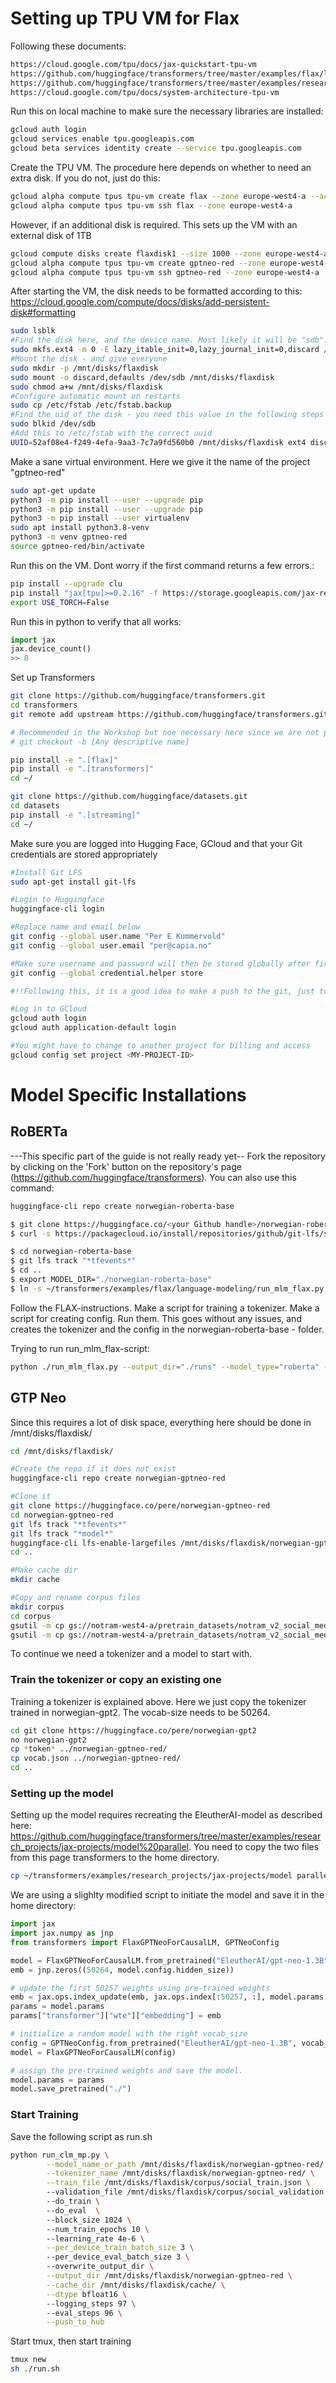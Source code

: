 
# Setting up TPU VM for Flax
Following these documents:
```bash
https://cloud.google.com/tpu/docs/jax-quickstart-tpu-vm
https://github.com/huggingface/transformers/tree/master/examples/flax/language-modeling#masked-language-modeling
https://github.com/huggingface/transformers/tree/master/examples/research_projects/jax-projects#how-to-install-relevant-libraries
https://cloud.google.com/tpu/docs/system-architecture-tpu-vm
```

Run this on local machine to make sure the necessary libraries are installed:
```bash
gcloud auth login
gcloud services enable tpu.googleapis.com
gcloud beta services identity create --service tpu.googleapis.com
```

Create the TPU VM. The procedure here depends on whether to need an extra disk. If you do not, just do this:
```bash
gcloud alpha compute tpus tpu-vm create flax --zone europe-west4-a --accelerator-type v3-8 --version v2-alpha
gcloud alpha compute tpus tpu-vm ssh flax --zone europe-west4-a
```

However, if an additional disk is required. This sets up the VM with an external disk of 1TB
```bash
gcloud compute disks create flaxdisk1 --size 1000 --zone europe-west4-a
gcloud alpha compute tpus tpu-vm create gptneo-red --zone europe-west4-a --accelerator-type v3-8 --version v2-alpha --data-disk source=projects/nancy-194708/zones/europe-west4-a/disks/flaxdisk1
gcloud alpha compute tpus tpu-vm ssh gptneo-red --zone europe-west4-a
```

After starting the VM, the disk needs to be formatted according to this: https://cloud.google.com/compute/docs/disks/add-persistent-disk#formatting
```bash
sudo lsblk
#Find the disk here, and the device name. Most likely it will be "sdb". Given that is correct, format the disk with this command: 
sudo mkfs.ext4 -m 0 -E lazy_itable_init=0,lazy_journal_init=0,discard /dev/sdb
#Mount the disk - and give everyone 
sudo mkdir -p /mnt/disks/flaxdisk
sudo mount -o discard,defaults /dev/sdb /mnt/disks/flaxdisk
sudo chmod a+w /mnt/disks/flaxdisk
#Configure automatic mount on restarts
sudo cp /etc/fstab /etc/fstab.backup
#Find the uid of the disk - you need this value in the following steps
sudo blkid /dev/sdb
#Add this to /etc/fstab with the correct uuid
UUID=52af08e4-f249-4efa-9aa3-7c7a9fd560b0 /mnt/disks/flaxdisk ext4 discard,defaults,nofail 0 2
```
Make a sane virtual environment. Here we give it the name of the project "gptneo-red"
```bash
sudo apt-get update
python3 -m pip install --user --upgrade pip
python3 -m pip install --user --upgrade pip
python3 -m pip install --user virtualenv
sudo apt install python3.8-venv
python3 -m venv gptneo-red
source gptneo-red/bin/activate
```

Run this on the VM. Dont worry if the first command returns a few errors.:
```bash
pip install --upgrade clu
pip install "jax[tpu]>=0.2.16" -f https://storage.googleapis.com/jax-releases/libtpu_releases.html
export USE_TORCH=False
```

Run this in python to verify that all works:
```python
import jax
jax.device_count()
>> 8
```

Set up Transformers
```bash
git clone https://github.com/huggingface/transformers.git
cd transformers
git remote add upstream https://github.com/huggingface/transformers.git

# Recommended in the Workshop but noe necessary here since we are not planning on making changes here
# git checkout -b [Any descriptive name]

pip install -e ".[flax]"
pip install -e ".[transformers]"
cd ~/

git clone https://github.com/huggingface/datasets.git
cd datasets
pip install -e ".[streaming]"
cd ~/
```

Make sure you are logged into Hugging Face, GCloud and that your Git credentials are stored appropriately
```bash
#Install Git LFS
sudo apt-get install git-lfs

#Login to Huggingface
huggingface-cli login

#Replace name and email below
git config --global user.name "Per E Kummervold" 
git config --global user.email "per@capia.no"

#Make sure username and password will then be stored globally after first login
git config --global credential.helper store

#!!Following this, it is a good idea to make a push to the git, just to make sure your username is saved. If not, the scripts below might crash after the first epoch

#Log in to GCloud
gcloud auth login
gcloud auth application-default login 

#You might have to change to another project for billing and access
gcloud config set project <MY-PROJECT-ID>
```

# Model Specific Installations

## RoBERTa
---This specific part of the guide is not really ready yet--
Fork the repository by clicking on the 'Fork' button on the repository's page (https://github.com/huggingface/transformers). You can also use this command:
```bash
huggingface-cli repo create norwegian-roberta-base

$ git clone https://huggingface.co/<your Github handle>/norwegian-roberta-base
$ curl -s https://packagecloud.io/install/repositories/github/git-lfs/script.deb.sh | sudo bash

$ cd norwegian-roberta-base
$ git lfs track "*tfevents*"
$ cd ..
$ export MODEL_DIR="./norwegian-roberta-base"
$ ln -s ~/transformers/examples/flax/language-modeling/run_mlm_flax.py run_mlm_flax.py

```

Follow the FLAX-instructions. Make a script for training a tokenizer. Make a script for creating config. Run them. This goes without any issues, and creates the tokenizer and the config in the norwegian-roberta-base - folder.


Trying to run run_mlm_flax-script:
```bash
python ./run_mlm_flax.py --output_dir="./runs" --model_type="roberta" --config_name="${MODEL_DIR}" --tokenizer_name="${MODEL_DIR}" --dataset_name="oscar" --dataset_config_name="unshuffled_deduplicated_no" --max_seq_length="128" --weight_decay="0.01" --per_device_train_batch_size="128" --per_device_eval_batch_size="128"  --learning_rate="3e-4" --warmup_steps="1000" --overwrite_output_dir --pad_to_max_length --num_train_epochs="10" --adam_beta1="0.9" --adam_beta2="0.98"
```

## GTP Neo
Since this requires a lot of disk space, everything here should be done in /mnt/disks/flaxdisk/

```bash
cd /mnt/disks/flaxdisk/

#Create the repo if it does not exist
huggingface-cli repo create norwegian-gptneo-red

#Clone it
git clone https://huggingface.co/pere/norwegian-gptneo-red
cd norwegian-gptneo-red
git lfs track "*tfevents*"
git lfs track "*model*"
huggingface-cli lfs-enable-largefiles /mnt/disks/flaxdisk/norwegian-gptneo-red/
cd ..

#Make cache dir
mkdir cache

#Copy and rename corpus files
mkdir corpus
cd corpus
gsutil -m cp gs://notram-west4-a/pretrain_datasets/notram_v2_social_media/splits/social_train.jsonl social_train.json
gsutil -m cp gs://notram-west4-a/pretrain_datasets/notram_v2_social_media/splits/social_validation.jsonl social_validation.json

```

To continue we need a tokenizer and a model to start with.

### Train the tokenizer or copy an existing one
Training a tokenizer is explained above. Here we just copy the tokenizer trained in norwegian-gpt2. The vocab-size needs to be 50264.
```bash
cd git clone https://huggingface.co/pere/norwegian-gpt2
no norwegian-gpt2
cp *token* ../norwegian-gptneo-red/
cp vocab.json ../norwegian-gptneo-red/
cd ..
```

### Setting up the model
Setting up the model requires recreating the EleutherAI-model as described here: https://github.com/huggingface/transformers/tree/master/examples/research_projects/jax-projects/model%20parallel. You need to copy the two files from this page transformers to the home directory.

```bash
cp ~/transformers/examples/research_projects/jax-projects/model parallel/*.py ../norwegian-gptneo-red/
```

We are using a slighlty modified script to initiate the model and save it in the home directory:
```python
import jax
import jax.numpy as jnp
from transformers import FlaxGPTNeoForCausalLM, GPTNeoConfig

model = FlaxGPTNeoForCausalLM.from_pretrained("EleutherAI/gpt-neo-1.3B")
emb = jnp.zeros((50264, model.config.hidden_size))

# update the first 50257 weights using pre-trained weights
emb = jax.ops.index_update(emb, jax.ops.index[:50257, :], model.params["transformer"]["wte"]["embedding"])
params = model.params
params["transformer"]["wte"]["embedding"] = emb

# initialize a random model with the right vocab_size
config = GPTNeoConfig.from_pretrained("EleutherAI/gpt-neo-1.3B", vocab_size=50264)
model = FlaxGPTNeoForCausalLM(config)

# assign the pre-trained weights and save the model.
model.params = params
model.save_pretrained("./")
```

### Start Training
Save the following script as run.sh
```bash
python run_clm_mp.py \
        --model_name_or_path /mnt/disks/flaxdisk/norwegian-gptneo-red/ \
        --tokenizer_name /mnt/disks/flaxdisk/norwegian-gptneo-red/ \
        --train_file /mnt/disks/flaxdisk/corpus/social_train.json \ 
        --validation_file /mnt/disks/flaxdisk/corpus/social_validation.json \   
        --do_train \ 
        --do_eval  \   
        --block_size 1024 \     
        --num_train_epochs 10 \     
        --learning_rate 4e-6 \
        --per_device_train_batch_size 3 \ 
        --per_device_eval_batch_size 3 \    
        --overwrite_output_dir \
        --output_dir /mnt/disks/flaxdisk/norwegian-gptneo-red \
        --cache_dir /mnt/disks/flaxdisk/cache/ \
        --dtype bfloat16 \   
        --logging_steps 97 \ 
        --eval_steps 96 \
        --push_to_hub
```

Start tmux, then start training
```bash
tmux new
sh ./run.sh
```




